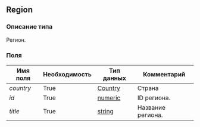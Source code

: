 
## Region

### Описание типа
Регион.<br/>
### Поля

| Имя поля | Необходимость | Тип данных | Комментарий |
|---|---|---|---|
|*country*|True|[Country](/docs/types/Country.md)|Страна<br/>|
|*id*|True|[numeric](/docs/types/numeric.md)|ID региона.<br/>|
|*title*|True|[string](/docs/types/string.md)|Название региона.<br/>|
